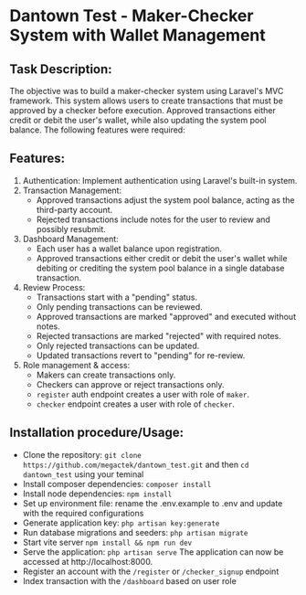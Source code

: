 # Dantown Test - Maker-Checker System with Wallet Management

 ## Task Description:
 The objective was to build a maker-checker system using Laravel's MVC framework. This system allows users to create transactions that must be approved by a checker before execution. Approved transactions either credit or debit the user's wallet, while also updating the system pool balance. The following features were required:

 ## Features:
 1. Authentication: Implement authentication using Laravel's built-in system.
 2. Transaction Management:
    - Approved transactions adjust the system pool balance, acting as the third-party account.
    - Rejected transactions include notes for the user to review and possibly resubmit.
 3. Dashboard Management:
    - Each user has a wallet balance upon registration.
    - Approved transactions either credit or debit the user's wallet while debiting or crediting the system pool balance in a single database transaction.
 4. Review Process:
    - Transactions start with a "pending" status.
    - Only pending transactions can be reviewed.
    - Approved transactions are marked "approved" and executed without notes.
    - Rejected transactions are marked "rejected" with required notes.
    - Only rejected transactions can be updated.
    - Updated transactions revert to "pending" for re-review.
 5. Role management & access:
    - Makers can create transactions only.
    - Checkers can approve or reject transactions only.
    - `register` auth endpoint creates a user with role of `maker`.
    - `checker` endpoint creates a user with role of `checker`.

 ## Installation procedure/Usage:

 - Clone the repository: ```git clone https://github.com/megactek/dantown_test.git``` and then ```cd dantown_test``` using your teminal
 - Install composer dependencies: ```composer install```
 - Install node dependencies: ```npm install```
 - Set up environment file: rename the .env.example to .env and update with the required configurations
 - Generate application key: ```php artisan key:generate```
 - Run database migrations and seeders: ```php artisan migrate```
 - Start vite server ```npm install && npm run dev```
 - Serve the application: ```php artisan serve``` The application can now be accessed at http://localhost:8000.
 - Register an account with the ```/register``` or ```/checker_signup``` endpoint
 - Index transaction with the ```/dashboard``` based on user role